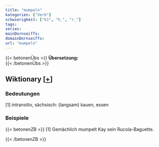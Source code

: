 ```yaml
---
title: "mumpeln"
kategorien: ["Verb"]
schwierigkeit: ["k1", "h_", "r_"]
tags:
series:
mainDornseiffs:
domainDornseiffs:
url: "mumpeln"
---
```


{{< betonenÜbs >}}
**Übersetzung:**  
{{< /betonenÜbs >}}

## Wiktionary [[+](https://de.wiktionary.org/wiki/mumpeln)]

### Bedeutungen
[1] intransitiv, sächsisch: (langsam) kauen, essen  

### Beispiele
{{< betonenZB >}}
[1] Gemächlich mumpelt Kay sein Rucola-Baguette.  

{{< /betonenZB >}}

